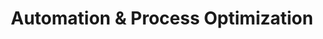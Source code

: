 ---
layout: "layouts/blog.njk"
title: "Automation & Process Optimization"
des: "Discover how luxury home builders are streamlining operations, reducing costs, and improving efficiency through strategic automation and process optimization."
pagination:
  data: collections.marketInsightPosts
  size: 6
  alias: posts
permalink: "/blog/market-insights/{% if pagination.pageNumber > 0 %}page-{{ pagination.pageNumber + 1 }}/{% endif %}"
---